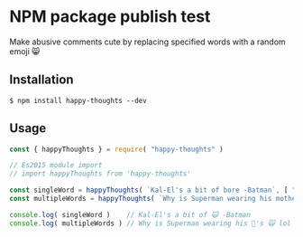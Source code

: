 # NPM package publish test

Make abusive comments cute by replacing specified words with a random emoji 😸

## Installation
```shell
$ npm install happy-thoughts --dev
```

## Usage
```javascript
const { happyThoughts } = require( "happy-thoughts" )

// Es2015 module import
// import happyThoughts from 'happy-thoughts'

const singleWord = happyThoughts( `Kal-El's a bit of bore -Batman`, [ "bore" ] )
const multipleWords = happyThoughts( `Why is Superman wearing his mother's tights lol -Batman`, [ "mother", "tights" ] )

console.log( singleWord )    // Kal-El's a bit of 🙀 -Batman
console.log( multipleWords ) // Why is Superman wearing his 🙌's 🙀 lol -Batman
```

